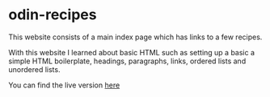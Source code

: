 # odin-recipes

This website consists of a main index page which has links to a few recipes.

With this website I learned about basic HTML such as setting up a basic a simple HTML boilerplate, headings, paragraphs, links, ordered lists and unordered lists.

You can find the live version [here](https://astrox2002.github.io/odin-recipes/)